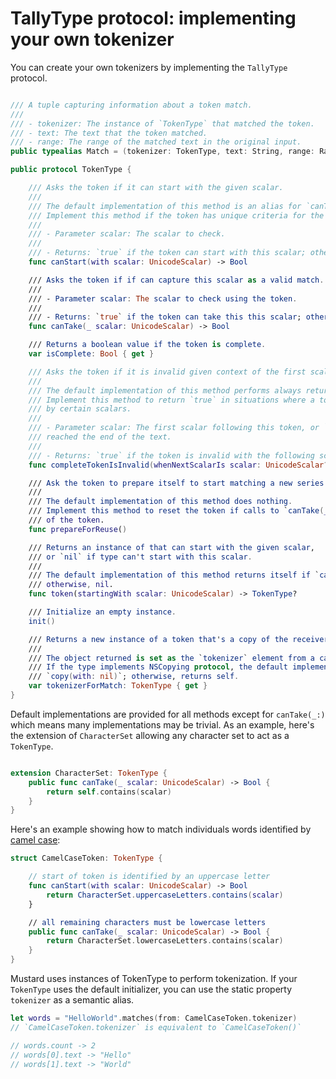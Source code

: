 # TallyType protocol: implementing your own tokenizer

You can create your own tokenizers by implementing the `TallyType` protocol.

````Swift

/// A tuple capturing information about a token match.
///
/// - tokenizer: The instance of `TokenType` that matched the token.
/// - text: The text that the token matched.
/// - range: The range of the matched text in the original input.
public typealias Match = (tokenizer: TokenType, text: String, range: Range<String.Index>)

public protocol TokenType {

    /// Asks the token if it can start with the given scalar.
    ///
    /// The default implementation of this method is an alias for `canTake(_:)`.
    /// Implement this method if the token has unique criteria for the first scalar to match.
    ///
    /// - Parameter scalar: The scalar to check.
    ///
    /// - Returns: `true` if the token can start with this scalar; otherwise, false.
    func canStart(with scalar: UnicodeScalar) -> Bool

    /// Asks the token if if can capture this scalar as a valid match.
    ///
    /// - Parameter scalar: The scalar to check using the token.
    ///
    /// - Returns: `true` if the token can take this this scalar; otherwise, false.
    func canTake(_ scalar: UnicodeScalar) -> Bool

    /// Returns a boolean value if the token is complete.
    var isComplete: Bool { get }

    /// Asks the token if it is invalid given context of the first scalar following this token.
    ///
    /// The default implementation of this method performs always returns `false`.
    /// Implement this method to return `true` in situations where a token can not be followed
    /// by certain scalars.
    ///
    /// - Parameter scalar: The first scalar following this token, or `nil` if the token has
    /// reached the end of the text.
    ///
    /// - Returns: `true` if the token is invalid with the following scalar; otherwise, false.
    func completeTokenIsInvalid(whenNextScalarIs scalar: UnicodeScalar?) -> Bool

    /// Ask the token to prepare itself to start matching a new series of scalars.
    ///
    /// The default implementation of this method does nothing.
    /// Implement this method to reset the token if calls to `canTake(_:)` change the state
    /// of the token.
    func prepareForReuse()

    /// Returns an instance of that can start with the given scalar,
    /// or `nil` if type can't start with this scalar.
    ///
    /// The default implementation of this method returns itself if `canStart(with:)` returns true;
    /// otherwise, nil.
    func token(startingWith scalar: UnicodeScalar) -> TokenType?

    /// Initialize an empty instance.
    init()

    /// Returns a new instance of a token that's a copy of the receiver.
    ///
    /// The object returned is set as the `tokenizer` element from a call to `matches()`
    /// If the type implements NSCopying protocol, the default implementation returns the result of
    /// `copy(with: nil)`; otherwise, returns self.
    var tokenizerForMatch: TokenType { get }
}

````

Default implementations are provided for all methods except for `canTake(_:)` which means many implementations may be trivial.
As an example, here's the extension of `CharacterSet` allowing any character set to act as a `TokenType`.

````Swift

extension CharacterSet: TokenType {
    public func canTake(_ scalar: UnicodeScalar) -> Bool {
        return self.contains(scalar)
    }
}

````

Here's an example showing how to match individuals words identified by [camel case](https://en.wikipedia.org/wiki/Camel_case):

````Swift
struct CamelCaseToken: TokenType {

    // start of token is identified by an uppercase letter
    func canStart(with scalar: UnicodeScalar) -> Bool
        return CharacterSet.uppercaseLetters.contains(scalar)
    }

    // all remaining characters must be lowercase letters
    public func canTake(_ scalar: UnicodeScalar) -> Bool {
        return CharacterSet.lowercaseLetters.contains(scalar)
    }
}
````

Mustard uses instances of TokenType to perform tokenization. If your `TokenType` uses the default initializer, you can use the static property `tokenizer` as a semantic alias.

````Swift
let words = "HelloWorld".matches(from: CamelCaseToken.tokenizer)
// `CamelCaseToken.tokenizer` is equivalent to `CamelCaseToken()`

// words.count -> 2
// words[0].text -> "Hello"
// words[1].text -> "World"
````
